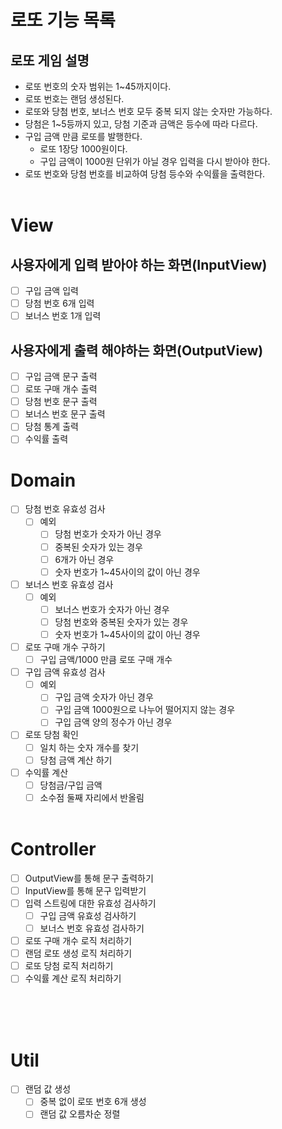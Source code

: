 # 로또 기능 목록

## 로또 게임 설명
- 로또 번호의 숫자 범위는 1~45까지이다.
- 로또 번호는 랜덤 생성된다.
- 로또와 당첨 번호, 보너스 번호 모두 중복 되지 않는 숫자만 가능하다.
- 당첨은 1~5등까지 있고, 당첨 기준과 금액은 등수에 따라 다르다.
- 구입 금액 만큼 로또를 발행한다.
  - 로또 1장당 1000원이다.
  - 구입 금액이 1000원 단위가 아닐 경우 입력을 다시 받아야 한다.
- 로또 번호와 당첨 번호를 비교하여 당첨 등수와 수익률을 출력한다.
</br></br>

# View
## 사용자에게 입력 받아야 하는 화면(InputView)
- [ ] 구입 금액 입력
- [ ] 당첨 번호 6개 입력
- [ ] 보너스 번호 1개 입력

## 사용자에게 출력 해야하는 화면(OutputView)
- [ ] 구입 금액 문구 출력
- [ ] 로또 구매 개수 출력
- [ ] 당첨 번호 문구 출력
- [ ] 보너스 번호 문구 출력
- [ ] 당첨 통계 출력
- [ ] 수익률 출력

# Domain
- [ ] 당첨 번호 유효성 검사
  - [ ] 예외
    - [ ] 당첨 번호가 숫자가 아닌 경우
    - [ ] 중복된 숫자가 있는 경우
    - [ ] 6개가 아닌 경우
    - [ ] 숫자 번호가 1~45사이의 값이 아닌 경우
- [ ] 보너스 번호 유효성 검사
  - [ ] 예외
    - [ ] 보너스 번호가 숫자가 아닌 경우
    - [ ] 당첨 번호와 중복된 숫자가 있는 경우
    - [ ] 숫자 번호가 1~45사이의 값이 아닌 경우
- [ ] 로또 구매 개수 구하기
  - [ ] 구입 금액/1000 만큼 로또 구매 개수
- [ ] 구입 금액 유효성 검사
  - [ ] 예외
    - [ ] 구입 금액 숫자가 아닌 경우
    - [ ] 구입 금액 1000원으로 나누어 떨어지지 않는 경우
    - [ ] 구입 금액 양의 정수가 아닌 경우
- [ ] 로또 당첨 확인
  - [ ] 일치 하는 숫자 개수를 찾기
  - [ ] 당첨 금액 계산 하기
- [ ] 수익률 계산
  - [ ] 당첨금/구입 금액
  - [ ] 소수점 둘째 자리에서 반올림
</br></br>

# Controller
- [ ] OutputView를 통해 문구 출력하기
- [ ] InputView를 통해 문구 입력받기
- [ ] 입력 스트링에 대한 유효성 검사하기
  - [ ] 구입 금액 유효성 검사하기
  - [ ] 보너스 번호 유효성 검사하기
- [ ] 로또 구매 개수 로직 처리하기
- [ ] 랜덤 로또 생성 로직 처리하기
- [ ] 로또 당첨 로직 처리하기
- [ ] 수익률 계산 로직 처리하기
</br></br>

</br></br>
# Util
- [ ] 랜덤 값 생성
  - [ ] 중복 없이 로또 번호 6개 생성
  - [ ] 랜덤 값 오름차순 정렬
